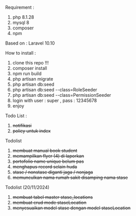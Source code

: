 Requirement :

1. php 8.1.28
2. mysql 8
3. composer
4. npm

Based on :
Laravel 10.10

How to install :

1. clone this repo !!!
2. composer install
3. npm run build
4. php artisan migrate
5. php artisan db:seed
6. php artisan db:seed --class=RoleSeeder
7. php artisan db:seed --class=PermissionSeeder
8. login with user : super , pass : 12345678
9. enjoy

Todo List :

1. ~~notifikasi~~
2. ~~policy untuk index~~

Todolist

1. ~~membuat manual book student~~
2. ~~memampilkan flyer (4) di laporkan~~
3. ~~portofolio name unique belum pas~~
4. ~~menghapus record selain huda~~
5. ~~stase / nonstase diganti jaga / nonjaga~~
6. ~~memunculkan nama rumah sakit disamping nama stase~~

Todolist (20/11/2024)

1. ~~membuat tabel master stase_locations~~
2. ~~membuat crud mode staseLocation~~
3. ~~menyesuaikan model stase dengan model staseLocation~~
